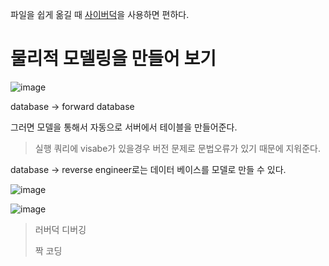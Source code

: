 파일을 쉽게 옮길 때 [사이버덕](https://cyberduck.io/download/)을 사용하면 편하다.



# 물리적 모델링을 만들어 보기

![image](https://user-images.githubusercontent.com/50760015/79531947-b6eef580-80ae-11ea-96ee-a436e59f3afc.png)



  database -> forward database



그러면 모델을 통해서 자동으로 서버에서 테이블을 만들어준다.

> 실행 쿼리에 visabe가 있을경우 버전 문제로 문법오류가 있기 때문에 지워준다.



database  -> reverse engineer로는 데이터 베이스를 모델로 만들 수 있다.

![image](https://user-images.githubusercontent.com/50760015/79532365-d5092580-80af-11ea-80da-0e17d1d7124a.png)

![image](https://user-images.githubusercontent.com/50760015/79532456-27e2dd00-80b0-11ea-9c65-e422903083ae.png)





> 러버덕 디버깅
>
> 짝 코딩
>
> 